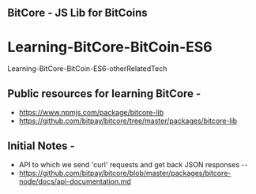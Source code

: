 ## BitCore - JS Lib for BitCoins

# Learning-BitCore-BitCoin-ES6
Learning-BitCore-BitCoin-ES6-otherRelatedTech

## Public resources for learning BitCore -
- https://www.npmjs.com/package/bitcore-lib
- https://github.com/bitpay/bitcore/tree/master/packages/bitcore-lib

## Initial Notes - 
- API to which we send 'curl' requests and get back JSON responses -- 
- https://github.com/bitpay/bitcore/blob/master/packages/bitcore-node/docs/api-documentation.md

